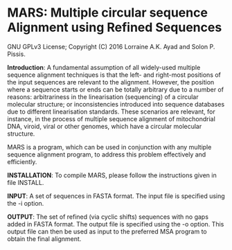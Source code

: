 MARS: Multiple circular sequence Alignment using Refined Sequences
===

GNU GPLv3 License; Copyright (C) 2016 Lorraine A.K. Ayad and Solon P. Pissis.

<b>Introduction</b>: A fundamental assumption of all widely-used multiple sequence alignment techniques is that the left- and right-most positions of the input sequences are relevant to the alignment. However, the position where a sequence starts or ends can be totally arbitrary due to a number of reasons: arbitrariness in the linearisation (sequencing) of a circular molecular structure; or inconsistencies introduced into sequence databases due to different linearisation standards. These scenarios are relevant, for instance, in the process of multiple sequence alignment of mitochondrial DNA, viroid, viral or other genomes, which have a circular molecular structure. 

MARS is a program, which can be used in conjunction with any multiple sequence alignment program, to address this problem effectively and efficiently.

<b>INSTALLATION</b>: To compile MARS, please follow the instructions given in file INSTALL.

<b>INPUT</b>: A set of sequences in FASTA format. The input file is specified using the -i option. 

<b>OUTPUT</b>: The set of refined (via cyclic shifts) sequences with no gaps added in FASTA format. The output file is specified using the -o option. This output file can then be used as input to the preferred MSA program to obtain the final alignment.

 

